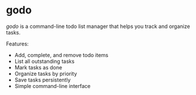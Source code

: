 # godo
*godo* is a command-line todo list manager that helps you track and organize tasks.

Features:
- Add, complete, and remove todo items
- List all outstanding tasks
- Mark tasks as done
- Organize tasks by priority
- Save tasks persistently
- Simple command-line interface
